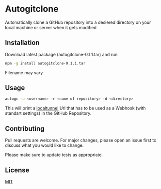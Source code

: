 # Autogitclone
Automatically clone a GitHub repository into a desiered directory on your local machine or server when it gets modified
## Installation
Download latest package (autogitclone-0.1.1.tar) and run 
```bash
npm -g install autogitclone-0.1.1.tar
```
Filename may vary
## Usage 
```bash
autogc -u <username> -r <name of repository> -d <directory>
```
This will print a [localtunnel](https://www.npmjs.com/package/localtunnel) Url that has to be used as a Webhook (with standart settings) in the GitHub Repository. 

## Contributing
Pull requests are welcome. For major changes, please open an issue first to discuss what you would like to change.

Please make sure to update tests as appropriate.

## License
[MIT](https://choosealicense.com/licenses/mit/)
